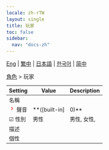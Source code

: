 ```yaml
---
locale: zh-rTW
layout: single
title: 玩家
toc: false
sidebar:
  nav: "docs-zh"
---
```

[Eng](/dancexr/menu/2025.4/chat/chat_player) | [繁中](/tw/dancexr/menu/2025.4/chat/chat_player) | [日本語](/jp/dancexr/menu/2025.4/chat/chat_player) | [한국어](/kr/dancexr/menu/2025.4/chat/chat_player) | [简中](/zh/dancexr/menu/2025.4/chat/chat_player)

[角色](../menu#角色) > 玩家



| Setting | Value | Description |
| :--- | --- | :--- |
|<nobr> 名稱</nobr>|| 
|<nobr><img src="/images/icon/ic_chevron.png" alt="chevron icon"/> 聲音</nobr>| **([built-in]|0)** | ([built-in]|0), ([built-in]|1), ([built-in]|2), ([built-in]|3), ([built-in]|4), ([built-in]|5), ([built-in]|6), ([built-in]|7), ([built-in]|8), ([built-in]|9), ([built-in]|10), ([built-in]|11), ([built-in]|12), ([built-in]|13), ([built-in]|14), ([built-in]|15), ([built-in]|16), ([built-in]|17), ([built-in]|18), ([built-in]|19),  |
|<nobr>☑ 性別</nobr>| 男性 | 男性, 女性, 
|<nobr> 描述</nobr>|| 
|<nobr> 個性</nobr>|| 
